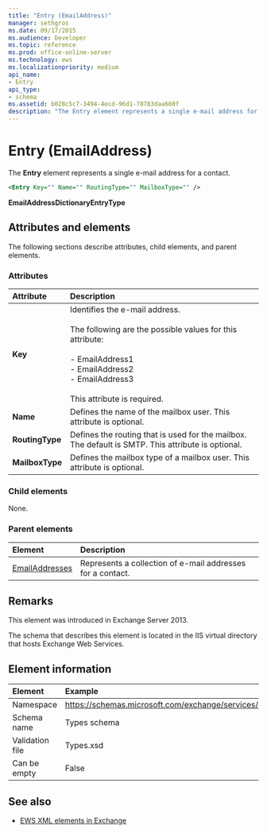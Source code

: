 ```yaml
---
title: "Entry (EmailAddress)"
manager: sethgros
ms.date: 09/17/2015
ms.audience: Developer
ms.topic: reference
ms.prod: office-online-server
ms.technology: ews
ms.localizationpriority: medium
api_name:
- Entry
api_type:
- schema
ms.assetid: b028c5c7-3494-4ecd-96d1-78783daa660f
description: "The Entry element represents a single e-mail address for a contact."
---
```


# Entry (EmailAddress)

The **Entry** element represents a single e-mail address for a contact. 
  
```XML
<Entry Key="" Name="" RoutingType="" MailboxType="" />
```

**EmailAddressDictionaryEntryType**

## Attributes and elements

The following sections describe attributes, child elements, and parent elements.
  
### Attributes

|**Attribute**|**Description**|
|:-----|:-----|
|**Key** <br/> | Identifies the e-mail address.<br/><br/>The following are the possible values for this attribute:<br/><br/>- EmailAddress1  <br/>- EmailAddress2  <br/>- EmailAddress3 <br/><br/>  This attribute is required.  <br/> |
|**Name** <br/> |Defines the name of the mailbox user. This attribute is optional.  <br/> |
|**RoutingType** <br/> |Defines the routing that is used for the mailbox. The default is SMTP. This attribute is optional.  <br/> |
|**MailboxType** <br/> |Defines the mailbox type of a mailbox user. This attribute is optional.  <br/> |
   
### Child elements

None.
  
### Parent elements

|**Element**|**Description**|
|:-----|:-----|
|[EmailAddresses](emailaddresses.md) <br/> |Represents a collection of e-mail addresses for a contact.  <br/> |
   
## Remarks

This element was introduced in Exchange Server 2013.
  
The schema that describes this element is located in the IIS virtual directory that hosts Exchange Web Services.
  
## Element information

| Element | Example |
|:-----|:-----|
|Namespace  <br/> |https://schemas.microsoft.com/exchange/services/2006/types  <br/> |
|Schema name  <br/> |Types schema  <br/> |
|Validation file  <br/> |Types.xsd  <br/> |
|Can be empty  <br/> |False  <br/> |
   
## See also

- [EWS XML elements in Exchange](ews-xml-elements-in-exchange.md)

